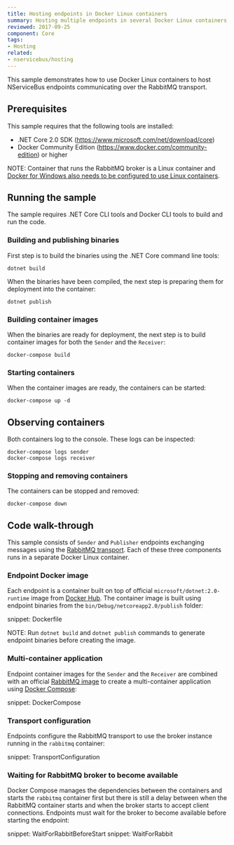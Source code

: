 ```yaml
---
title: Hosting endpoints in Docker Linux containers
summary: Hosting multiple endpoints in several Docker Linux containers managed by Docker Compose
reviewed: 2017-09-25
component: Core
tags:
- Hosting
related:
- nservicebus/hosting
---
```


This sample demonstrates how to use Docker Linux containers to host NServiceBus endpoints communicating over the RabbitMQ transport.

## Prerequisites

This sample requires that the following tools are installed:

  - .NET Core 2.0 SDK (https://www.microsoft.com/net/download/core)
  - Docker Community Edition (https://www.docker.com/community-edition) or higher

NOTE: Container that runs the RabbitMQ broker is a Linux container and [Docker for Windows also needs to be configured to use Linux containers](https://docs.docker.com/docker-for-windows/#switch-between-windows-and-linux-containers).

## Running the sample

The sample requires .NET Core CLI tools and Docker CLI tools to build and run the code.

### Building and publishing binaries

First step is to build the binaries using the .NET Core command line tools:

```
dotnet build
```

When the binaries have been compiled, the next step is preparing them for deployment into the container:

```
dotnet publish
```

### Building container images

When the binaries are ready for deployment, the next step is to build container images for both the `Sender` and the `Receiver`:

```
docker-compose build
```

### Starting containers

When the container images are ready, the containers can be started:

```
docker-compose up -d
```

## Observing containers

Both containers log to the console. These logs can be inspected:

```
docker-compose logs sender
docker-compose logs receiver
```

### Stopping and removing containers

The containers can be stopped and removed:

```
docker-compose down
```

## Code walk-through

This sample consists of `Sender` and `Publisher` endpoints exchanging messages using the [RabbitMQ transport](/transports/rabbitmq). Each of these three components runs in a separate Docker Linux container.

### Endpoint Docker image

Each endpoint is a container built on top of official `microsoft/dotnet:2.0-runtime` image from [Docker Hub](https://hub.docker.com/). The container image is built using endpoint binaries from the `bin/Debug/netcoreapp2.0/publish` folder:

snippet: Dockerfile

NOTE: Run `dotnet build` and `dotnet publish` commands to generate endpoint binaries before creating the image.

### Multi-container application

Endpoint container images for the `Sender` and the `Receiver` are combined with an official [RabbitMQ image](https://hub.docker.com/_/rabbitmq/) to create a multi-container application using [Docker Compose](https://docs.docker.com/compose/):

snippet: DockerCompose

### Transport configuration

Endpoints configure the RabbitMQ transport to use the broker instance running in the `rabbitmq` container:

snippet: TransportConfiguration

### Waiting for RabbitMQ broker to become available

Docker Compose manages the dependencies between the containers and starts the `rabbitmq` container first but there is still a delay between when the RabbitMQ container starts and when the broker starts to accept client connections. Endpoints must wait for the broker to become available before starting the endpoint:

snippet: WaitForRabbitBeforeStart
snippet: WaitForRabbit

